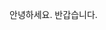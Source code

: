 안녕하세요. 반갑습니다.

<!---
yskim1981/yskim1981 is a ✨ special ✨ repository because its `README.md` (this file) appears on your GitHub profile.
You can click the Preview link to take a look at your changes.
--->
